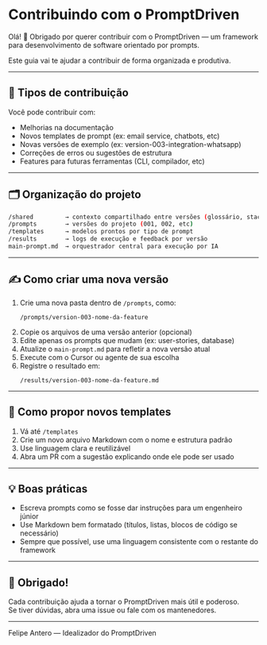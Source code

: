 # Contribuindo com o PromptDriven

Olá! 👋 Obrigado por querer contribuir com o PromptDriven — um framework para desenvolvimento de software orientado por prompts.

Este guia vai te ajudar a contribuir de forma organizada e produtiva.

---

## 🧩 Tipos de contribuição

Você pode contribuir com:

- Melhorias na documentação
- Novos templates de prompt (ex: email service, chatbots, etc)
- Novas versões de exemplo (ex: version-003-integration-whatsapp)
- Correções de erros ou sugestões de estrutura
- Features para futuras ferramentas (CLI, compilador, etc)

---

## 🗂️ Organização do projeto

```bash
/shared         → contexto compartilhado entre versões (glossário, stack)
/prompts        → versões do projeto (001, 002, etc)
/templates      → modelos prontos por tipo de prompt
/results        → logs de execução e feedback por versão
main-prompt.md  → orquestrador central para execução por IA
```

---

## ✍️ Como criar uma nova versão

1. Crie uma nova pasta dentro de `/prompts`, como:
   ```
   /prompts/version-003-nome-da-feature
   ```
2. Copie os arquivos de uma versão anterior (opcional)
3. Edite apenas os prompts que mudam (ex: user-stories, database)
4. Atualize o `main-prompt.md` para refletir a nova versão atual
5. Execute com o Cursor ou agente de sua escolha
6. Registre o resultado em:
   ```
   /results/version-003-nome-da-feature.md
   ```

---

## 📄 Como propor novos templates

1. Vá até `/templates`
2. Crie um novo arquivo Markdown com o nome e estrutura padrão
3. Use linguagem clara e reutilizável
4. Abra um PR com a sugestão explicando onde ele pode ser usado

---

## 💡 Boas práticas

- Escreva prompts como se fosse dar instruções para um engenheiro júnior
- Use Markdown bem formatado (títulos, listas, blocos de código se necessário)
- Sempre que possível, use uma linguagem consistente com o restante do framework

---

## 🫶 Obrigado!

Cada contribuição ajuda a tornar o PromptDriven mais útil e poderoso.  
Se tiver dúvidas, abra uma issue ou fale com os mantenedores.

---

Felipe Antero — Idealizador do PromptDriven
